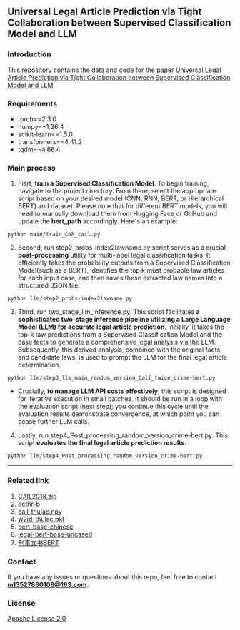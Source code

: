 
## Universal Legal Article Prediction via Tight Collaboration between Supervised Classification Model and LLM
### Introduction
This repository contains the data and code for the paper [Universal Legal Article Prediction via Tight Collaboration between Supervised Classification Model and LLM](https://sites.northwestern.edu/icail2025/accepted-papers/) 


### Requirements
- torch==2.3.0
- numpy==1.26.4
- scikit-learn==1.5.0
- transformers==4.41.2
- tqdm==4.66.4

### Main process

1. Fisrt, **train a Supervised Classification Model**. To begin training, navigate to the project directory. From there, select the appropriate script based on your desired model (CNN, RNN, BERT, or Hierarchical BERT) and dataset. Please note that for different BERT models, you will need to manually download them from Hugging Face or GitHub and update the **bert_path** accordingly. Here's an example:
```shell
python main/train_CNN_cail.py
```

2. Second, run step2_probs-index2lawname.py script serves as a crucial **post-processing** utility for multi-label legal classification tasks. It efficiently takes the probability outputs from a Supervised Classification Model(such as a  BERT), identifies the top k most probable law articles for each input case, and then saves these extracted law names into a structured JSON file. 
```shell
python llm/step2_probs-index2lawname.py
```

3. Third, run two_stage_llm_inference.py. This script facilitates **a sophisticated two-stage inference pipeline utilizing a Large Language Model (LLM) for accurate legal article prediction**. Initially, it takes the top-k law predictions from a Supervised Classification Model and the case facts to generate a comprehensive legal analysis via the LLM. Subsequently, this derived analysis, combined with the original facts and candidate laws, is used to prompt the LLM for the final legal article determination. 
```shell
python llm/step3_llm_main_random_version_Call_twice_crime-bert.py
```

* Crucially, **to manage LLM API costs effectively**, this script is designed for iterative execution in small batches. It should be run in a loop with the evaluation script (next step); you continue this cycle until the evaluation results demonstrate convergence, at which point you can cease further LLM calls.



4. Lastly, run step4_Post_processing_random_version_crime-bert.py. This script **evaluates the final legal article prediction results**.
```shell
python llm/step4_Post_processing_random_version_crime-bert.py
```

---


### Related link
1. [CAIL2018.zip](https://huggingface.co/datasets/china-ai-law-challenge/cail2018)
2. [ecthr-b](https://opil.ouplaw.com/display/10.1093/law:epil/9780199231690/law-9780199231690-e791)
3. [cail_thulac.npy](https://drive.google.com/file/d/1_j1yYuG1VSblMuMCZrqrL0AtxadFUaXC/view?usp=drivesdk+ ) 
4. [w2id_thulac.pkl](https://drive.google.com/file/d/1jnNgilApBRnA2ihldOr1Ceaci_7aFtsD/view?usp=drive_link)
5. [bert-base-chinese](https://huggingface.co/google-bert/bert-base-chinese) 
6. [legal-bert-base-uncased](https://huggingface.co/nlpaueb/legal-bert-base-uncased) 
7. [刑事文书BERT](https://github.com/thunlp/OpenCLaP) 



### Contact
If you have any issues or questions about this repo, feel free to contact **m13527860108@163.com.**
### License
[Apache License 2.0](./LICENSE)
